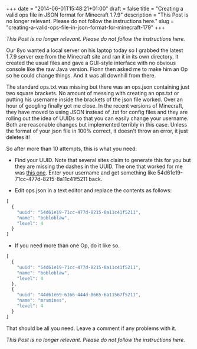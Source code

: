 +++
date = "2014-06-01T15:48:21+01:00"
draft = false
title = "Creating a valid ops file in JSON format for Minecraft 1.7.9"
description = "This Post is no longer relevant. Please do not follow the instructions here."
slug = "creating-a-valid-ops-file-in-json-format-for-minecraft-179"
+++

*This Post is no longer relevant. Please do not follow the instructions here.*
 
Our 8yo wanted a local server on his laptop today so I grabbed the latest 1.7.9 server exe from the Minecraft site and ran it in its own directory. It created the usual files and gave a GUI-style interface with no obvious console like the raw Java version. Fionn then asked me to make him an Op so he could change things. And it was all downhill from there.

The standard ops.txt was missing but there was an ops.json containing just two square brackets. No amount of messing with creating an ops.txt or putting his username inside the brackets of the json file worked. Over an hour of googling finally got me close. In the recent versions of Minecraft, they have moved to using JSON instead of .txt for config files and they are rolling out the idea of UUIDs so that you can easily change your username. Both are reasonable changes but implemented terribly in this case. Unless the format of your json file in 100% correct, it doesn't throw an error, it just deletes it!

So after more than 10 attempts, this is what you need:

* Find your UUID. Note that several sites claim to generate this for you but they are missing the dashes in the UUID. The one that worked for me was [this one](http://minecraft-techworld.com/uuid-lookup-tool). Enter your username and get something like 54d61e19-71cc-477d-8215-8a11c41f5211 back.

* Edit ops.json in a text editor and replace the contents as follows:

```javascript
[
  {
    "uuid": "54d61e19-71cc-477d-8215-8a11c41f5211",
    "name": "bobloblaw",
    "level": 4
  }
] 
```

* If you need more than one Op, do it like so.
```javascript
[
  {
    "uuid": "54d61e19-71cc-477d-8215-8a11c41f5211",
    "name": "bobloblaw",
    "level": 4
  },
  {
    "uuid": "44d61e69-6166-444d-8665-6a11567f5211",
    "name": "mrsmines",
    "level": 4
  }
] 
```



That should be all you need. Leave a comment if any problems with it.

*This Post is no longer relevant. Please do not follow the instructions here.*